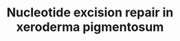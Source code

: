 ---
annotations:
- id: PW:0000099
  parent: regulatory pathway
  type: Pathway Ontology
  value: DNA repair pathway
- id: DOID:0050427
  parent: genetic disease
  type: Disease Ontology
  value: xeroderma pigmentosum
- id: DOID:2962
  parent: genetic disease
  type: Disease Ontology
  value: Cockayne syndrome
- id: PW:0000130
  parent: regulatory pathway
  type: Pathway Ontology
  value: nucleotide excision repair pathway
authors:
- Natalieh
- Fehrhart
- Egonw
- Eweitz
citedin: ''
communities:
- RareDiseases
description: 'This pathway describes the process of Nucleotide Excision Repair (NER)
  in Xeroderma Pigmentosum (XP). '
last-edited: 2025-03-09
ndex: 463f380e-5c75-11ec-b3be-0ac135e8bacf
organisms:
- Homo sapiens
redirect_from:
- /index.php/Pathway:WP5114
- /instance/WP5114
- /instance/WP5114_r137803
revision: r137803
schema-jsonld:
- '@context': https://schema.org/
  '@id': https://wikipathways.github.io/pathways/WP5114.html
  '@type': Dataset
  creator:
    '@type': Organization
    name: WikiPathways
  description: 'This pathway describes the process of Nucleotide Excision Repair (NER)
    in Xeroderma Pigmentosum (XP). '
  keywords:
  - BRCA1
  - CCNH
  - 'CDK7 '
  - CETN2
  - CHD1L (ALC1)
  - CSN (COP9)
  - CUL4A
  - CUL4B
  - DDB1
  - ERCC6
  - ERCC6 (CSB)
  - ERCC8 (CSA)
  - HMGN1
  - Histone H2A
  - Histone H3
  - Histone H4
  - LIG1
  - LIG3
  - MNAT1
  - PARP1
  - PCNA
  - POLD1
  - POLD2
  - POLD3
  - POLD4
  - POLE
  - POLE2
  - POLE3
  - POLE4
  - POLH
  - POLK
  - RAD18
  - RAD23A
  - RAD23B
  - RBX1
  - RFC1
  - RFC2
  - RFC3
  - RFC4
  - RFC5
  - RPA1
  - RPA2
  - RPA3
  - SLX4
  - SLX4IP
  - TTDA/GTF2H5
  - USP7
  - UVSSA
  - XAB2
  - XPA
  - XPB/ERCC3
  - XPC
  - XPD/ERCC2
  - XPE (DDB2)
  - XPF/ERCC1
  - XPG/ERCC4
  - XRCC1
  - p34 /GTF2H3
  - p44/GTF2H2
  - p52/GTF2H4
  - p62/GTF2H1
  license: CC0
  name: 'Nucleotide excision repair in xeroderma pigmentosum '
seo: CreativeWork
title: 'Nucleotide excision repair in xeroderma pigmentosum '
wpid: WP5114
---